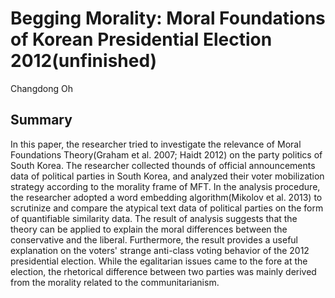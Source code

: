 Begging Morality: Moral Foundations of Korean Presidential Election 2012(unfinished)
======================

Changdong Oh



Summary
-------------

In this paper, the researcher tried to investigate the relevance of Moral Foundations Theory(Graham et al. 2007; Haidt 2012) on the party politics of South Korea. The researcher collected thounds of official announcements data of political parties in South Korea, and analyzed their voter mobilization strategy according to the morality frame of MFT. In the analysis procedure, the researcher adopted a word embedding algorithm(Mikolov et al. 2013) to scrutinize and compare the atypical text data of political parties on the form of quantifiable similarity data. The result of analysis suggests that the theory can be applied to explain the moral differences between the conservative and the liberal. Furthermore, the result provides a useful explanation on the voters' strange anti-class voting behavior of the 2012 presidential election. While the egalitarian issues came to the fore at the election, the rhetorical difference between two parties was mainly derived from the morality related to the communitarianism.
